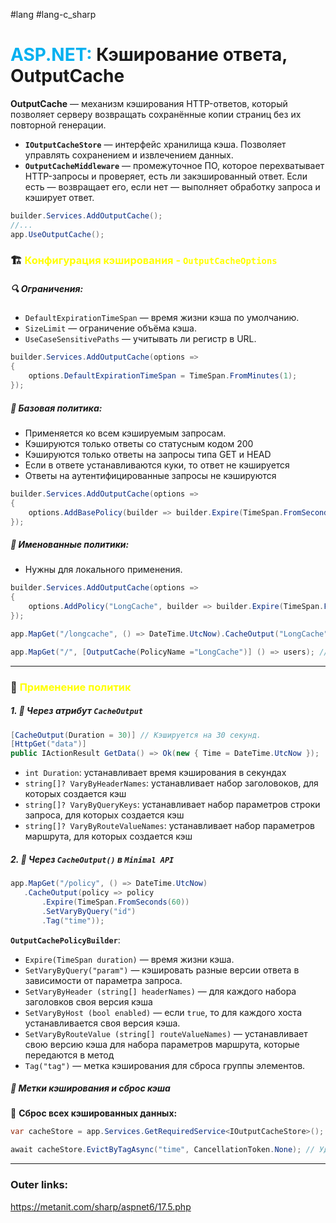 #lang #lang-c_sharp  
# <font color="#00b0f0">ASP.NET:</font> Кэширование ответа, OutputCache

**OutputCache** — механизм кэширования HTTP-ответов, который позволяет серверу возвращать сохранённые копии страниц без их повторной генерации.
- **`IOutputCacheStore`** — интерфейс хранилища кэша. Позволяет управлять сохранением и извлечением данных.
- **`OutputCacheMiddleware`** — промежуточное ПО, которое перехватывает HTTP-запросы и проверяет, есть ли закэшированный ответ. Если есть — возвращает его, если нет — выполняет обработку запроса и кэширует ответ.

```csharp
builder.Services.AddOutputCache();
//...
app.UseOutputCache();
```

### 🏗 <font color="#ffff00">**Конфигурация кэширования -** `OutputCacheOptions`</font>

##### 🔍 **Ограничения:**
- `DefaultExpirationTimeSpan` — время жизни кэша по умолчанию.
- `SizeLimit` — ограничение объёма кэша.
- `UseCaseSensitivePaths` — учитывать ли регистр в URL.

```csharp
builder.Services.AddOutputCache(options =>
{
    options.DefaultExpirationTimeSpan = TimeSpan.FromMinutes(1);
});
```

##### 📌 **Базовая политика:** 
- Применяется ко всем кэшируемым запросам.
- Кэшируются только ответы со статусным кодом 200
- Кэшируются только ответы на запросы типа GET и HEAD
- Если в ответе устанавливаются куки, то ответ не кэшируется
- Ответы на аутентифицированные запросы не кэшируются
```csharp
builder.Services.AddOutputCache(options =>
{
    options.AddBasePolicy(builder => builder.Expire(TimeSpan.FromSeconds(30)));
});
```

##### 📌 **Именованные политики:** 
- Нужны для локального применения.
```csharp
builder.Services.AddOutputCache(options =>
{
    options.AddPolicy("LongCache", builder => builder.Expire(TimeSpan.FromMinutes(10)));
});

app.MapGet("/longcache", () => DateTime.UtcNow).CacheOutput("LongCache"); // Локально применяем именованную политику

app.MapGet("/", [OutputCache(PolicyName ="LongCache")] () => users); // через атрибут
```

---

### 🚀 <font color="#ffff00">**Применение политик**</font>

##### 1. 📌 **Через атрибут `CacheOutput`**
```csharp
[CacheOutput(Duration = 30)] // Кэшируется на 30 секунд.
[HttpGet("data")]
public IActionResult GetData() => Ok(new { Time = DateTime.UtcNow });
```
- `int Duration`: устанавливает время кэширования в секундах
- `string[]? VaryByHeaderNames`: устанавливает набор заголовоков, для которых создается кэш
- `string[]? VaryByQueryKeys`: устанавливает набор параметров строки запроса, для которых создается кэш
- `string[]? VaryByRouteValueNames`: устанавливает набор параметров маршрута, для которых создается кэш

##### 2. 📌 **Через `CacheOutput()` в `Minimal API`**
```csharp
app.MapGet("/policy", () => DateTime.UtcNow)
   .CacheOutput(policy => policy
	   .Expire(TimeSpan.FromSeconds(60))
	   .SetVaryByQuery("id")
	   .Tag("time"));
```

**`OutputCachePolicyBuilder`**:
- `Expire(TimeSpan duration)` — время жизни кэша.
- `SetVaryByQuery("param")` — кэшировать разные версии ответа в зависимости от параметра запроса.
- `SetVaryByHeader (string[] headerNames)` — для каждого набора заголовков своя версия кэша
- `SetVaryByHost (bool enabled)` — если `true`, то для каждого хоста устанавливается своя версия кэша.
- `SetVaryByRouteValue (string[] routeValueNames)` — устанавливает свою версию кэша для набора параметров маршрута, которые передаются в метод
- `Tag("tag")` — метка кэширования для сброса группы элементов.

##### 🔄 **Метки кэширования и сброс кэша**
📌 **Сброс всех кэшированных данных:**
```csharp
var cacheStore = app.Services.GetRequiredService<IOutputCacheStore>();

await cacheStore.EvictByTagAsync("time", CancellationToken.None); // Удаляет все записи с меткой `"time"`.
```

---
### Outer links:
https://metanit.com/sharp/aspnet6/17.5.php